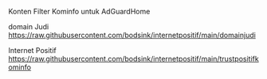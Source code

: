 Konten Filter Kominfo untuk AdGuardHome

domain Judi
https://raw.githubusercontent.com/bodsink/internetpositif/main/domainjudi

Internet Positif
https://raw.githubusercontent.com/bodsink/internetpositif/main/trustpositifkominfo
